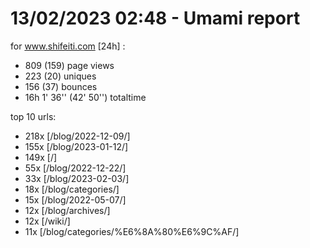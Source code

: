 # 13/02/2023 02:48 - Umami report
for www.shifeiti.com [24h] :

 - 809 (159) page views
 - 223 (20) uniques
 - 156 (37) bounces
 - 16h 1' 36'' (42' 50'') totaltime


top 10 urls:
 - 218x [/blog/2022-12-09/]
 - 155x [/blog/2023-01-12/]
 - 149x [/]
 - 55x [/blog/2022-12-22/]
 - 33x [/blog/2023-02-03/]
 - 18x [/blog/categories/]
 - 15x [/blog/2022-05-07/]
 - 12x [/blog/archives/]
 - 12x [/wiki/]
 - 11x [/blog/categories/%E6%8A%80%E6%9C%AF/]


